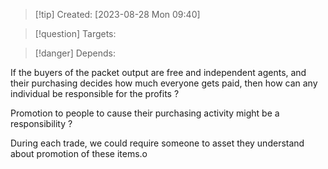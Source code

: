
>[!tip] Created: [2023-08-28 Mon 09:40]

>[!question] Targets: 

>[!danger] Depends: 

If the buyers of the packet output are free and independent agents, and their purchasing decides how much everyone gets paid, then how can any individual be responsible for the profits ?

Promotion to people to cause their purchasing activity might be a responsibility ?

During each trade, we could require someone to asset they understand about promotion of these items.o